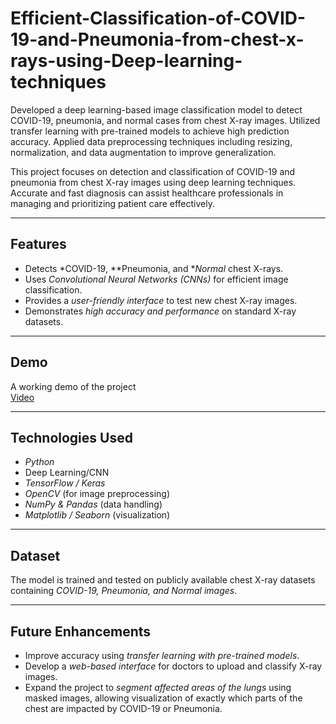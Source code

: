 # Efficient-Classification-of-COVID-19-and-Pneumonia-from-chest-x-rays-using-Deep-learning-techniques
Developed a deep learning-based image classification model to detect COVID-19, pneumonia, and  normal cases from chest X-ray images. Utilized transfer learning with pre-trained models to achieve high prediction accuracy. Applied data preprocessing techniques including resizing, normalization, and data augmentation  to improve generalization. 


This project focuses on detection and classification of COVID-19 and pneumonia from chest X-ray images using deep learning techniques. Accurate and fast diagnosis can assist healthcare professionals in managing and prioritizing patient care effectively.

---

## Features
- Detects *COVID-19, **Pneumonia, and **Normal* chest X-rays.  
- Uses *Convolutional Neural Networks (CNNs)* for efficient image classification.  
- Provides a *user-friendly interface* to test new chest X-ray images.  
- Demonstrates *high accuracy and performance* on standard X-ray datasets.  

---

## Demo
A working demo of the project<br> [Video](https://drive.google.com/file/d/1PErDHPPOJYX5b2HJiXR-QjjIY3skPjxQ/view?usp=drive_link)  


---

## Technologies Used
- *Python*
- Deep Learning/CNN
- *TensorFlow / Keras*  
- *OpenCV* (for image preprocessing)  
- *NumPy & Pandas* (data handling)  
- *Matplotlib / Seaborn* (visualization)  

---

## Dataset
The model is trained and tested on publicly available chest X-ray datasets containing *COVID-19, Pneumonia, and Normal images*.  

---

## Future Enhancements
- Improve accuracy using *transfer learning with pre-trained models*.  
- Develop a *web-based interface* for doctors to upload and classify X-ray images.  
- Expand the project to *segment affected areas of the lungs* using masked images, allowing visualization of exactly which parts of the chest are impacted by COVID-19 or Pneumonia.


